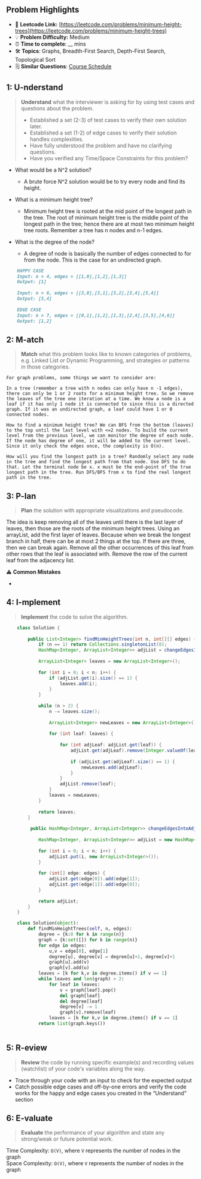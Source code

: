 ## Problem Highlights

* 🔗 **Leetcode Link:** [https://leetcode.com/problems/minimum-height-trees](https://leetcode.com/problems/minimum-height-trees)
* 💡 **Problem Difficulty:** Medium
* ⏰ **Time to complete**: __ mins
* 🛠️ **Topics**: Graphs, Breadth-First Search, Depth-First Search, Topological Sort
* 🗒️ **Similar Questions**: [Course Schedule](https://leetcode.com/problems/course-schedule/)

## 1: **U-nderstand**

> **Understand** what the interviewer is asking for by using test cases and questions about the problem.
> 
> - Established a set (2-3) of test cases to verify their own solution later.
> - Established a set (1-2) of edge cases to verify their solution handles complexities.
> - Have fully understood the problem and have no clarifying questions.
> - Have you verified any Time/Space Constraints for this problem?

- What would be a N^2 solution?
  - A brute force N^2 solution would be to try every node and find its height. 

- What is a minimum height tree?
  - Minimum height tree is rooted at the mid point of the longest path in the tree. The root of minimum height tree is the middle point of the longest path in the tree; hence there are at most two minimum height tree roots. Remember a tree has n nodes and n-1 edges.

- What is the degree of the node?
  - A degree of node is basically the number of edges connected to for from the node. This is the case for an undirected graph.
        
    
```markdown
    HAPPY CASE
    Input: n = 4, edges = [[1,0],[1,2],[1,3]]
    Output: [1]
    
    Input: n = 6, edges = [[3,0],[3,1],[3,2],[3,4],[5,4]]
    Output: [3,4]
    
    EDGE CASE
    Input: n = 7, edges = [[0,1],[1,2],[1,3],[2,4],[3,5],[4,6]]
    Output: [1,2]
```
    
## 2: M-atch

> **Match** what this problem looks like to known categories of problems, e.g. Linked List or Dynamic Programming, and strategies or patterns in those categories.
    
    For graph problems, some things we want to consider are:
    
    In a tree (remember a tree with n nodes can only have n -1 edges), there can only be 1 or 2 roots for a minimum height tree. So we remove the leaves of the tree one iteration at a time. We know a node is a leaf if it has only 1 node it is connected to since this is a directed graph. If it was an undirected graph, a leaf could have 1 or 0 connected nodes.
    
    How to find a minimum height tree? We can BFS from the bottom (leaves) to the top until the last level with <=2 nodes. To build the current level from the previous level, we can monitor the degree of each node. If the node has degree of one, it will be added to the current level. Since it only check the edges once, the complexity is O(n).
    
    How will you find the longest path in a tree? Randomly select any node in the tree and find the longest path from that node. Use DFS to do that. Let the terminal node be x. x must be the end-point of the true longest path in the tree. Run DFS/BFS from x to find the real longest path in the tree.
    
## 3: P-lan

> **Plan** the solution with appropriate visualizations and pseudocode.
    
The idea is keep removing all of the leaves until there is the last layer of leaves, then those are the roots of the minimum height trees. Using an arrayList, add the first layer of leaves. Because when we break the longest branch in half, there can be at most 2 things at the top. If there are three, then we can break again. Remove all the other occurrences of this leaf from other rows that the leaf is associated with. Remove the row of the current leaf from the adjacency list.
                   

⚠️ **Common Mistakes**

*  
    
## 4: I-mplement

> **Implement** the code to solve the algorithm.
    
```java
    class Solution {
        
        public List<Integer> findMinHeightTrees(int n, int[][] edges) {
            if (n == 1) return Collections.singletonList(0);
            HashMap<Integer, ArrayList<Integer>> adjList = changeEdgesIntoAdjList(n, edges);
            
            ArrayList<Integer> leaves = new ArrayList<Integer>();
            
            for (int i = 0; i < n; i++) {
                if (adjList.get(i).size() == 1) {
                    leaves.add(i);
                }
            }
    
            while (n > 2) {
                n -= leaves.size();
                
                ArrayList<Integer> newLeaves = new ArrayList<Integer>();
                
                for (int leaf: leaves) {
             
                    for (int adjLeaf: adjList.get(leaf)) {
                        adjList.get(adjLeaf).remove(Integer.valueOf(leaf));
                       
                        if (adjList.get(adjLeaf).size() == 1) {
                            newLeaves.add(adjLeaf);
                        }
                    }
                    adjList.remove(leaf);
                }
                leaves = newLeaves;
            }
            
            return leaves;
        }
        
         public HashMap<Integer, ArrayList<Integer>> changeEdgesIntoAdjList(int n, int[][] edges) {
            
            HashMap<Integer, ArrayList<Integer>> adjList = new HashMap<Integer, ArrayList<Integer>>();
            
            for (int i = 0; i < n; i++) {
                adjList.put(i, new ArrayList<Integer>());
            }
            
            for (int[] edge: edges) {
                adjList.get(edge[0]).add(edge[1]);
                adjList.get(edge[1]).add(edge[0]);
            }
            
            return adjList;
        }
    }
```
    
```python
    class Solution(object):
        def findMinHeightTrees(self, n, edges):
            degree = {k:0 for k in range(n)}
            graph = {k:set([]) for k in range(n)}
            for edge in edges:
                u,v = edge[0], edge[1]
                degree[u], degree[v] = degree[u]+1, degree[v]+1
                graph[u].add(v)
                graph[v].add(u)
            leaves = [k for k,v in degree.items() if v == 1]
            while leaves and len(graph) > 2:
                for leaf in leaves:
                    v = graph[leaf].pop()
                    del graph[leaf]
                    del degree[leaf]
                    degree[v] -= 1
                    graph[v].remove(leaf)
                leaves = [k for k,v in degree.items() if v == 1]
            return list(graph.keys())
    
```
    
## 5: R-eview
    
> **Review** the code by running specific example(s) and recording values (watchlist) of your code's variables along the way.

- Trace through your code with an input to check for the expected output
- Catch possible edge cases and off-by-one errors and verify the code works for the happy and edge cases you created in the “Understand” section

    
## 6: E-valuate

> **Evaluate** the performance of your algorithm and state any strong/weak or future potential work.

Time Complexity: `O(V)`, where `V` represents the number of nodes in the graph
<br>
Space Complexity: `O(V)`, where `V` represents the number of nodes in the graph
